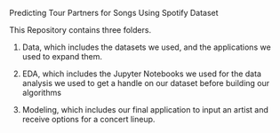 Predicting Tour Partners for Songs Using Spotify Dataset

This Repository contains three folders.

1) Data, which includes the datasets we used, and the applications we used to expand them.

2) EDA, which includes the Jupyter Notebooks we used for the data analysis we used to get a handle on our dataset before building our algorithms

3) Modeling, which includes our final application to input an artist and receive options for a concert lineup.


